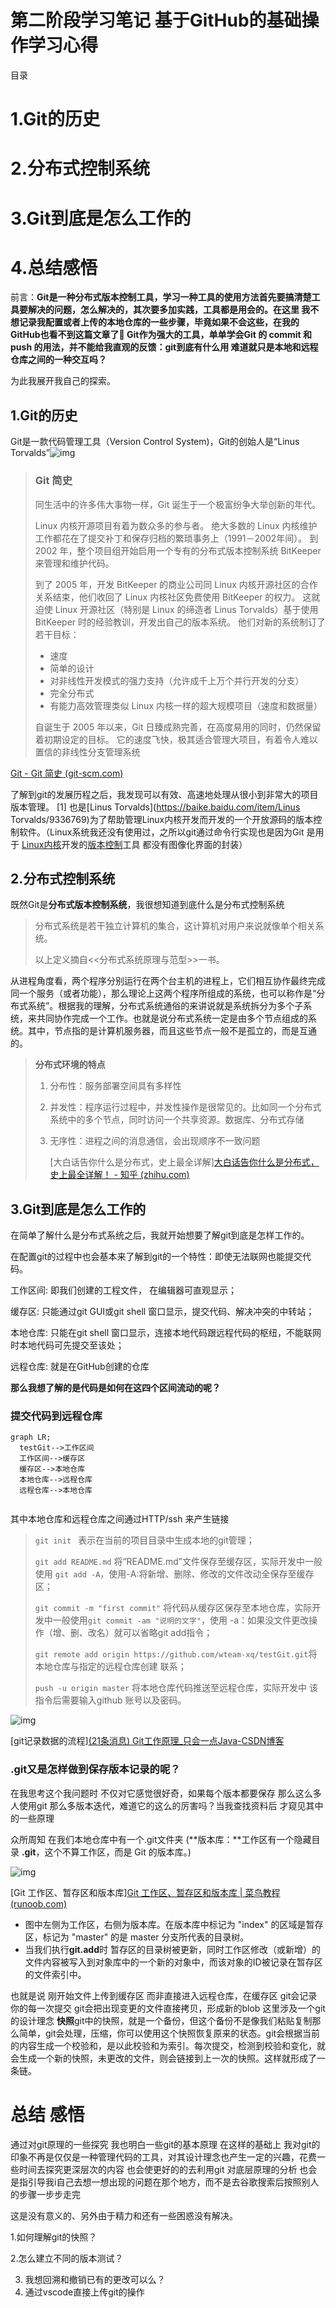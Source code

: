 # 第二阶段学习笔记 基于GitHub的基础操作学习心得
目录
#  1.Git的历史
#  2.分布式控制系统
#  3.Git到底是怎么工作的
#  4.总结感悟

前言：**Git是一种分布式版本控制工具，学习一种工具的使用方法首先要搞清楚工具要解决的问题，怎么解决的，其次要多加实践，工具都是用会的。在这里 我不想记录我配置或者上传的本地仓库的一些步骤，毕竟如果不会这些，在我的GitHub也看不到这篇文章了🤣 Git作为强大的工具，单单学会Git 的 commit 和 push 的用法，并不能给我直观的反馈：git到底有什么用 难道就只是本地和远程仓库之间的一种交互吗？**

为此我展开我自己的探索。

## 1.Git的历史

Git是一款代码管理工具（Version Control System)，Git的创始人是“Linus Torvalds”![img](https://img-blog.csdn.net/20170213202212644)

> ### Git 简史
>
> 同生活中的许多伟大事物一样，Git 诞生于一个极富纷争大举创新的年代。
>
> Linux 内核开源项目有着为数众多的参与者。 绝大多数的 Linux 内核维护工作都花在了提交补丁和保存归档的繁琐事务上（1991－2002年间）。 到 2002 年，整个项目组开始启用一个专有的分布式版本控制系统 BitKeeper 来管理和维护代码。
>
> 到了 2005 年，开发 BitKeeper 的商业公司同 Linux 内核开源社区的合作关系结束，他们收回了 Linux 内核社区免费使用 BitKeeper 的权力。 这就迫使 Linux 开源社区（特别是 Linux 的缔造者 Linus Torvalds）基于使用 BitKeeper 时的经验教训，开发出自己的版本系统。 他们对新的系统制订了若干目标：
>
> - 速度
> - 简单的设计
> - 对非线性开发模式的强力支持（允许成千上万个并行开发的分支）
> - 完全分布式
> - 有能力高效管理类似 Linux 内核一样的超大规模项目（速度和数据量）
>
> 自诞生于 2005 年以来，Git 日臻成熟完善，在高度易用的同时，仍然保留着初期设定的目标。 它的速度飞快，极其适合管理大项目，有着令人难以置信的非线性分支管理系统
>
> 

[Git - Git 简史 (git-scm.com)](https://git-scm.com/book/zh/v2/起步-Git-简史)

了解到git的发展历程之后，我发现可以有效、高速地处理从很小到非常大的项目版本管理。 [1] 也是[Linus Torvalds](https://baike.baidu.com/item/Linus Torvalds/9336769)为了帮助管理Linux内核开发而开发的一个开放源码的版本控制软件。（Linux系统我还没有使用过，之所以git通过命令行实现也是因为Git 是用于 [Linux内核](https://baike.baidu.com/item/Linux内核/10142820)开发的[版本控制](https://baike.baidu.com/item/版本控制)工具 都没有图像化界面的封装）

## 2.分布式控制系统

既然Git是**分布式版本控制系统**，我很想知道到底什么是分布式控制系统

> 分布式系统是若干独立计算机的集合，这计算机对用户来说就像单个相关系统。
>
> 以上定义摘自<<分布式系统原理与范型>>一书。

从进程角度看，两个程序分别运行在两个台主机的进程上，它们相互协作最终完成同一个服务（或者功能），那么理论上这两个程序所组成的系统，也可以称作是“分布式系统”。根据我的理解，分布式系统通俗的来讲说就是系统拆分为多个子系统，来共同协作完成一个工作。也就是说分布式系统一定是由多个节点组成的系统。其中，节点指的是计算机服务器，而且这些节点一般不是孤立的，而是互通的。

> **分布式环境的特点**
>
> 
>
> 1. 分布性：服务部署空间具有多样性
>
> 2. 并发性：程序运行过程中，并发性操作是很常见的。比如同一个分布式系统中的多个节点，同时访问一个共享资源。数据库、分布式存储
>
> 3. 无序性：进程之间的消息通信，会出现顺序不一致问题
>
>    [大白话告你什么是分布式，史上最全详解][大白话告你什么是分布式，史上最全详解！ - 知乎 (zhihu.com)](https://zhuanlan.zhihu.com/p/382966178)

## 3.Git到底是怎么工作的

在简单了解什么是分布式系统之后，我就开始想要了解git到底是怎样工作的。

在配置git的过程中也会基本来了解到git的一个特性：即使无法联网也能提交代码。

工作区间: 即我们创建的工程文件， 在编辑器可直观显示；

缓存区: 只能通过git GUI或git shell 窗口显示，提交代码、解决冲突的中转站；

本地仓库: 只能在git shell 窗口显示，连接本地代码跟远程代码的枢纽，不能联网时本地代码可先提交至该处；

远程仓库: 就是在GitHub创建的仓库

**那么我想了解的是代码是如何在这四个区间流动的呢？**

### 提交代码到远程仓库

```mermaid
graph LR;
  testGit-->工作区间
  工作区间-->缓存区
  缓存区-->本地仓库
  本地仓库-->远程仓库
  远程仓库-->本地仓库
  
```

其中本地仓库和远程仓库之间通过HTTP/ssh 来产生链接

> `git init ` 表示在当前的项目目录中生成本地的git管理；
>
> `git add README.md` 将“README.md”文件保存至缓存区，实际开发中一般使用 `git add -A`，使用-A:将新增、删除、修改的文件改动全保存至缓存区；
>
> `git commit -m "first commit"` 将代码从缓存区保存至本地仓库，实际开发中一般使用`git commit -am "说明的文字"`，使用 -a：如果没文件更改操作（增、删、改名）就可以省略git add指令；
>
> `git remote add origin https://github.com/wteam-xq/testGit.git`将本地仓库与指定的远程仓库创建 联系；
>
> `push -u origin master` 将本地仓库代码推送至远程仓库，实际开发中 该指令后需要输入github 账号以及密码。

![img](https://img-blog.csdnimg.cn/20190419230342595.PNG?x-oss-process=image/watermark,type_ZmFuZ3poZW5naGVpdGk,shadow_10,text_aHR0cHM6Ly9ibG9nLmNzZG4ubmV0L3UwMTQyOTcxNDg=,size_16,color_FFFFFF,t_70)

[git记录数据的流程][(21条消息) Git工作原理_只会一点Java-CSDN博客](https://blog.csdn.net/u014297148/article/details/89406342?spm=1001.2101.3001.6650.17&utm_medium=distribute.pc_relevant.none-task-blog-2~default~CTRLIST~default-17.essearch_pc_relevant&depth_1-utm_source=distribute.pc_relevant.none-task-blog-2~default~CTRLIST~default-17.essearch_pc_relevant)

### .git又是怎样做到保存版本记录的呢？

在我思考这个我问题时 不仅对它感觉很好奇，如果每个版本都要保存 那么这么多人使用git 那么多版本迭代，难道它的这么的厉害吗？当我查找资料后 才窥见其中的一些原理

众所周知 在我们本地仓库中有一个.git文件夹 (**版本库：**工作区有一个隐藏目录 **.git**，这个不算工作区，而是 Git 的版本库。)

![img](https://www.runoob.com/wp-content/uploads/2015/02/1352126739_7909.jpg)

[Git 工作区、暂存区和版本库][Git 工作区、暂存区和版本库 | 菜鸟教程 (runoob.com)](https://www.runoob.com/git/git-workspace-index-repo.html)

- 图中左侧为工作区，右侧为版本库。在版本库中标记为 "index" 的区域是暂存区，标记为 "master" 的是 master 分支所代表的目录树。
- 当我们执行**git.add**时 暂存区的目录树被更新，同时工作区修改（或新增）的文件内容被写入到对象库中的一个新的对象中，而该对象的ID被记录在暂存区的文件索引中。

也就是说 刚开始文件上传到缓存区 而非直接进入远程仓库，在缓存区 git会记录你的每一次提交 git会把出现变更的文件直接拷贝，形成新的blob 这里涉及一个git的设计理念 **快照**git中的快照，就是一个备份，但这个备份不是像我们粘贴复制那么简单，git会处理，压缩，你可以使用这个快照恢复原来的状态。git会根据当前的内容生成一个校验和，是以此校验和为索引。每次提交，检测到校验和变化，就会生成一个新的快照，未更改的文件，则会链接到上一次的快照。这样就形成了一条链。

# 总结 感悟

通过对git原理的一些探究 我也明白一些git的基本原理  在这样的基础上 我对git的印象不再是仅仅是一种管理代码的工具，对其设计理念也产生一定的兴趣，花费一些时间去探究更深层次的内容 也会使更好的的去利用git 对底层原理的分析 也会是指引导我i自己去想一想出现的问题在那个地方，而不是去谷歌搜索后按照别人的步骤一步步走完

这是没有意义的、另外由于精力和还有一些困惑没有解决。

1.如何理解git的快照？

2.怎么建立不同的版本测试？

3. 我想回溯和撤销已有的更改可以么？
4. 通过vscode直接上传git的操作
